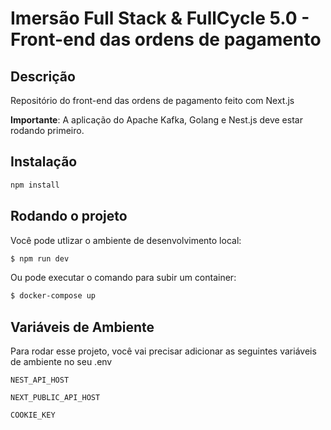 # Imersão Full Stack & FullCycle 5.0 - Front-end das ordens de pagamento

## Descrição

Repositório do front-end das ordens de pagamento feito com Next.js

**Importante**: A aplicação do Apache Kafka, Golang e Nest.js deve estar rodando primeiro.

## Instalação

```bash
npm install
```

## Rodando o projeto

Você pode utlizar o ambiente de desenvolvimento local:

```bash
$ npm run dev
```

Ou pode executar o comando para subir um container:

```bash
$ docker-compose up
```

## Variáveis de Ambiente

Para rodar esse projeto, você vai precisar adicionar as seguintes variáveis de ambiente no seu .env

`NEST_API_HOST`

`NEXT_PUBLIC_API_HOST`

`COOKIE_KEY`

